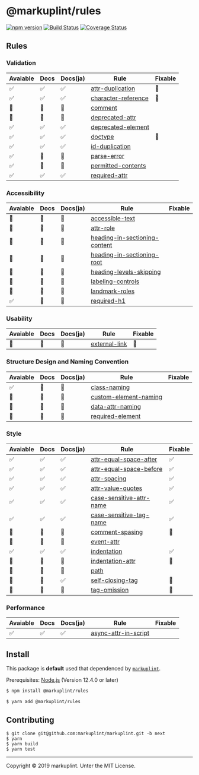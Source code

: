 # @markuplint/rules

[![npm version](https://badge.fury.io/js/%40markuplint%2Frules.svg)](https://www.npmjs.com/package/@markuplint/rules)
[![Build Status](https://travis-ci.org/markuplint/markuplint.svg?branch=next)](https://travis-ci.org/markuplint/markuplint)
[![Coverage Status](https://coveralls.io/repos/github/markuplint/markuplint/badge.svg?branch=next)](https://coveralls.io/github/markuplint/markuplint?branch=next)

## Rules

### Validation

| Avaiable | Docs | Docs(ja) | Rule                                              | Fixable |
| -------- | ---- | -------- | ------------------------------------------------- | ------- |
| ✅       | ✅   | ✅       | [attr-duplication](./src/attr-duplication/)       | 🚧      |
| ✅       | ✅   | ✅       | [character-reference](./src/character-reference/) | 🚧      |
| 🚧       | 🚧   | 🚧       | [comment](./src/comment/)                         |
| 🚧       | 🚧   | 🚧       | [deprecated-attr](./src/deprecated-attr/)         |
| ✅       | ✅   | ✅       | [deprecated-element](./src/deprecated-element/)   |
| ✅       | ✅   | ✅       | [doctype](./src/doctype/)                         | 🚧      |
| ✅       | ✅   | ✅       | [id-duplication](./src/id-duplication/)           |
| ✅       | 🚧   | 🚧       | [parse-error](./src/parse-error/)                 |
| ✅       | 🚧   | 🚧       | [permitted-contents](./src/permitted-contents/)   |
| ✅       | ✅   | ✅       | [required-attr](./src/required-attr/)             |

### Accessibility

| Avaiable | Docs | Docs(ja) | Rule                                                                  | Fixable |
| -------- | ---- | -------- | --------------------------------------------------------------------- | ------- |
| 🚧       | 🚧   | 🚧       | [accessible-text](./src/accessible-text/)                             |
| 🚧       | 🚧   | 🚧       | [attr-role](./src/permitted-role/)                                    |
| 🚧       | 🚧   | 🚧       | [heading-in-sectioning-content](./src/heading-in-sectioning-content/) |
| 🚧       | 🚧   | 🚧       | [heading-in-sectioning-root](./src/heading-in-sectioning-root/)       |
| 🚧       | 🚧   | 🚧       | [heading-levels-skipping](./src/heading-levels-skipping/)             |
| 🚧       | 🚧   | 🚧       | [labeling-controls](./src/labeling-controls/)                         |
| 🚧       | 🚧   | 🚧       | [landmark-roles](./src/landmark-roles/)                               |
| ✅       | 🚧   | 🚧       | [required-h1](./src/required-h1/)                                     |

### Usability

| Avaiable | Docs | Docs(ja) | Rule                                  | Fixable |
| -------- | ---- | -------- | ------------------------------------- | ------- |
| 🚧       | 🚧   | 🚧       | [external-link](./src/external-link/) | 🚧      |

### Structure Design and Naming Convention

| Avaiable | Docs | Docs(ja) | Rule                                                  | Fixable |
| -------- | ---- | -------- | ----------------------------------------------------- | ------- |
| ✅       | 🚧   | 🚧       | [class-naming](./src/class-naming/)                   |
| 🚧       | 🚧   | 🚧       | [custom-element-naming](./src/custom-element-naming/) |
| 🚧       | 🚧   | 🚧       | [data-attr-naming](./src/data-attr-naming/)           |
| 🚧       | 🚧   | 🚧       | [required-element](./src/required-element/)           |

### Style

| Avaiable | Docs | Docs(ja) | Rule                                                        | Fixable |
| -------- | ---- | -------- | ----------------------------------------------------------- | ------- |
| ✅       | ✅   | ✅       | [attr-equal-space-after](./src/attr-equal-space-after/)     | ✅      |
| ✅       | ✅   | ✅       | [attr-equal-space-before](./src/attr-equal-space-before/)   | ✅      |
| ✅       | ✅   | ✅       | [attr-spacing](./src/attr-spacing/)                         | ✅      |
| ✅       | ✅   | ✅       | [attr-value-quotes](./src/attr-value-quotes/)               | ✅      |
| ✅       | ✅   | ✅       | [case-sensitive-attr-name](./src/case-sensitive-attr-name/) | ✅      |
| ✅       | ✅   | ✅       | [case-sensitive-tag-name](./src/case-sensitive-tag-name/)   | ✅      |
| 🚧       | 🚧   | 🚧       | [comment-spasing](./src/comment-spasing/)                   | 🚧      |
| 🚧       | 🚧   | 🚧       | [event-attr](./src/event-attr/)                             |
| ✅       | ✅   | ✅       | [indentation](./src/indentation/)                           | ✅      |
| 🚧       | 🚧   | 🚧       | [indentation-attr](./src/indentation-attr/)                 | 🚧      |
| 🚧       | 🚧   | 🚧       | [path](./src/path/)                                         |
| 🚧       | 🚧   | ✅       | [self-closing-tag](./src/self-closing-tag/)                 | 🚧      |
| 🚧       | 🚧   | 🚧       | [tag-omission](./src/tag-omission/)                         | 🚧      |

### Performance

| Avaiable | Docs | Docs(ja) | Rule                                                | Fixable |
| -------- | ---- | -------- | --------------------------------------------------- | ------- |
| ✅       | ✅   | ✅       | [async-attr-in-script](./src/async-attr-in-script/) |

## Install

This package is **default** used that dependenced by [`markuplint`](https://www.npmjs.com/package/markuplint/).

Prerequisites: [Node.js](https://nodejs.org) (Version 12.4.0 or later)

```sh
$ npm install @markuplint/rules

$ yarn add @markuplint/rules
```

## Contributing

```
$ git clone git@github.com:markuplint/markuplint.git -b next
$ yarn
$ yarn build
$ yarn test
```

---

Copyright &copy; 2019 markuplint. Unter the MIT License.
